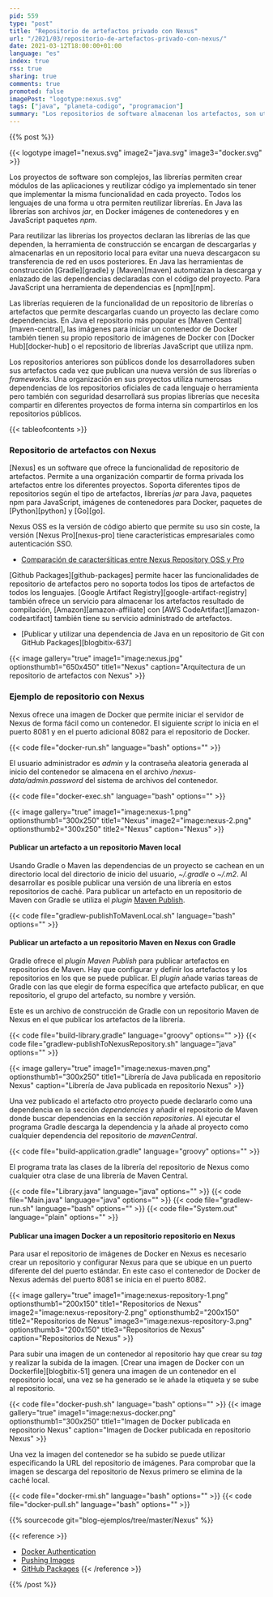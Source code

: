 ```yaml
---
pid: 559
type: "post"
title: "Repositorio de artefactos privado con Nexus"
url: "/2021/03/repositorio-de-artefactos-privado-con-nexus/"
date: 2021-03-12T18:00:00+01:00
language: "es"
index: true
rss: true
sharing: true
comments: true
promoted: false
imagePost: "logotype:nexus.svg"
tags: ["java", "planeta-codigo", "programacion"]
summary: "Los repositorios de software almacenan los artefactos, son utilizados por las herramientas de construcción que los descargan y almacenan de forma local para posteriores usos las dependencias que los proyectos declaran en el archivo de construcción. Los desarrolladores de los artefactos publican en los repositorios de software las nuevas versiones. Nexus es un repositorio de software con soporte para repositorios de software de varios tipos, Maven para Java, imágenes de Docker, paquetes npm para JavaScript además de artefactos para los lenguajes Python y Go."
---
```


{{% post %}}

{{< logotype image1="nexus.svg" image2="java.svg" image3="docker.svg" >}}

Los proyectos de software son complejos, las librerías permiten crear módulos de las aplicaciones y reutilizar código ya implementado sin tener que implementar la misma funcionalidad en cada proyecto. Todos los lenguajes de una forma u otra permiten reutilizar librerías. En Java las librerías son archivos _jar_, en Docker imágenes de contenedores y en JavaScript paquetes _npm_.

Para reutilizar las librerías los proyectos declaran las librerías de las que dependen, la herramienta de construcción se encargan de descargarlas y almacenarlas en un repositorio local para evitar una nueva descargacon su transferencia de red en usos posteriores. En Java las herramientas de construcción [Gradle][gradle] y [Maven][maven] automatizan la descarga y enlazado de las dependencias declaradas con el código del proyecto. Para JavaScript una herramienta de dependencias es [npm][npm].

Las librerías requieren de la funcionalidad de un repositorio de librerías o artefactos que permite descargarlas cuando un proyecto las declare como dependencias. En Java el repositorio más popular es [Maven Central][maven-central], las imágenes para iniciar un contenedor de Docker también tienen su propio repositorio de imágenes de Docker con [Docker Hub][docker-hub] o el repositorio de librerías JavaScript que utiliza  npm.

Los repositorios anteriores son públicos donde los desarrolladores suben sus artefactos cada vez que publican una nueva versión de sus librerías o _frameworks_. Una organización en sus proyectos utiliza numerosas dependencias de los repositorios oficiales de cada lenguaje o herramienta pero también con seguridad desarrollará sus propias librerías que necesita compartir en diferentes proyectos de forma interna sin compartirlos en los repositorios públicos.

{{< tableofcontents >}}

### Repositorio de artefactos con Nexus

[Nexus] es un software que ofrece la funcionalidad de repositorio de artefactos. Permite a una organización compartir de forma privada los artefactos entre los diferentes proyectos. Soporta diferentes tipos de repositorios según el tipo de artefactos, librerías _jar_ para Java, paquetes npm para JavaScript, imágenes de contenedores para Docker, paquetes de [Python][python] y [Go][go].

Nexus OSS es la versión de código abierto que permite su uso sin coste, la versión [Nexus Pro][nexus-pro] tiene características empresariales como autenticación SSO.

* [Comparación de caracterśiticas entre Nexus Repository OSS y Pro](https://www.sonatype.com/nexus/repository-oss-vs-pro-features)

[Github Packages][github-packages] permite hacer las funcionalidades de repositorio de artefactos pero no soporta todos los tipos de artefactos de todos los lenguajes. [Google Artifact Registry][google-artifact-registry] también ofrece un servicio para almacenar los artefactos resultado de compilación, [Amazon][amazon-affiliate] con [AWS CodeArtifact][amazon-codeartifact] también tiene su servicio administrado de artefactos.

* [Publicar y utilizar una dependencia de Java en un repositorio de Git con GitHub Packages][blogbitix-637]

{{< image
    gallery="true"
    image1="image:nexus.jpg" optionsthumb1="650x450" title1="Nexus"
    caption="Arquitectura de un repositorio de artefactos con Nexus" >}}

### Ejemplo de repositorio con Nexus

Nexus ofrece una imagen de Docker que permite iniciar el servidor de Nexus de forma fácil como un contenedor. El siguiente _script_ lo inicia en el puerto 8081 y en el puerto adicional 8082 para el repositorio de Docker.

{{< code file="docker-run.sh" language="bash" options="" >}}

El usuario administrador es _admin_ y la contraseña aleatoria generada al inicio del contenedor se almacena en el archivo _/nexus-data/admin.password_ del sistema de archivos del contenedor.

{{< code file="docker-exec.sh" language="bash" options="" >}}

{{< image
    gallery="true"
    image1="image:nexus-1.png" optionsthumb1="300x250" title1="Nexus"
    image2="image:nexus-2.png" optionsthumb2="300x250" title2="Nexus"
    caption="Nexus" >}}

#### Publicar un artefacto a un repositorio Maven local

Usando Gradle o Maven las dependencias de un proyecto se cachean en un directorio local del directorio de inicio del usuario, _~/.gradle_ o _~/.m2_. Al desarrollar es posible publicar una versión de una librería en estos repositorios de caché. Para publicar un artefacto en un repositorio de Maven con Gradle se utiliza el _plugin_ [Maven Publish](https://docs.gradle.org/current/userguide/publishing_maven.html).

{{< code file="gradlew-publishToMavenLocal.sh" language="bash" options="" >}}

#### Publicar un artefacto a un repositorio Maven en Nexus con Gradle

Gradle ofrece el _plugin_ _Maven Publish_ para publicar artefactos en repositorios de Maven. Hay que configurar y definir los artefactos y los repositorios en los que se puede publicar. El _plugin_ añade varias tareas de Gradle con las que elegir de forma específica que artefacto publicar, en que repositorio, el grupo del artefacto, su nombre y versión.

Este es un archivo de construcción de Gradle con un repositorio Maven de Nexus en el que publicar los artefactos de la librería.

{{< code file="build-library.gradle" language="groovy" options="" >}}
{{< code file="gradlew-publishToNexusRepository.sh" language="java" options="" >}}

{{< image
    gallery="true"
    image1="image:nexus-maven.png" optionsthumb1="300x250" title1="Librería de Java publicada en repositorio Nexus"
    caption="Librería de Java publicada en repositorio Nexus" >}}

Una vez publicado el artefacto otro proyecto puede declararlo como una dependencia en la sección _dependencies_ y añadir el repositorio de Maven donde buscar dependencias en la sección _repositories_. Al ejecutar el programa Gradle descarga la dependencia y la añade al proyecto como cualquier dependencia del repositorio de _mavenCentral_.

{{< code file="build-application.gradle" language="groovy" options="" >}}

El programa trata las clases de la librería del repositorio de Nexus como cualquier otra clase de una librería de Maven Central.

{{< code file="Library.java" language="java" options="" >}}
{{< code file="Main.java" language="java" options="" >}}
{{< code file="gradlew-run.sh" language="bash" options="" >}}
{{< code file="System.out" language="plain" options="" >}}

#### Publicar una imagen Docker a un repositorio repositorio en Nexus

Para usar el repositorio de imágenes de Docker en Nexus es necesario crear un repositorio y configurar Nexus para que se ubique en un puerto diferente del del puerto estándar. En este caso el contenedor de Docker de Nexus además del puerto 8081 se inicia en el puerto 8082.

{{< image
    gallery="true"
    image1="image:nexus-repository-1.png" optionsthumb1="200x150" title1="Repositorios de Nexus"
    image2="image:nexus-repository-2.png" optionsthumb2="200x150" title2="Repositorios de Nexus"
    image3="image:nexus-repository-3.png" optionsthumb3="200x150" title3="Repositorios de Nexus"
    caption="Repositorios de Nexus" >}}

Para subir una imagen de un contenedor al repositorio hay que crear su _tag_ y realizar la subida de la imagen. [Crear una imagen de Docker con un Dockerfile][blogbitix-51] genera una imagen de un contenedor en el repositorio local, una vez se ha generado se le añade la etiqueta y se sube al repositorio.

{{< code file="docker-push.sh" language="bash" options="" >}}
{{< image
    gallery="true"
    image1="image:nexus-docker.png" optionsthumb1="300x250" title1="Imagen de Docker publicada en repositorio Nexus"
    caption="Imagen de Docker publicada en repositorio Nexus" >}}

Una vez la imagen del contenedor se ha subido se puede utilizar especificando la URL del repositorio de imágenes. Para comprobar que la imagen se descarga del repositorio de Nexus primero se elimina de la caché local.

{{< code file="docker-rmi.sh" language="bash" options="" >}}
{{< code file="docker-pull.sh" language="bash" options="" >}}

{{% sourcecode git="blog-ejemplos/tree/master/Nexus" %}}

{{< reference >}}
* [Docker Authentication](https://help.sonatype.com/repomanager3/formats/docker-registry/docker-authentication)
* [Pushing Images](https://help.sonatype.com/repomanager3/formats/docker-registry/pushing-images)
* [GitHub Packages](https://docs.github.com/en/packages/guides)
{{< /reference >}}

{{% /post %}}
